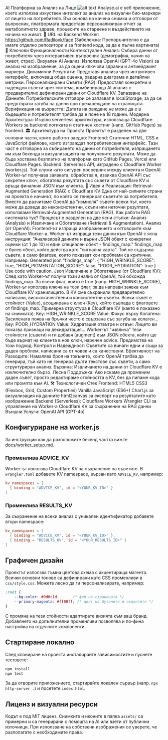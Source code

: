 AI Платформа за Анализ на Лице
![alt text](https://img.shields.io/badge/License-MIT-yellow.svg)
Analyse.ai е уеб приложение, което използва изкуствен интелект за анализ на визуални био-маркери от лицето на потребителя. Въз основа на качена снимка и отговори от въпросник, платформата предоставя персонализиран отчет за метаболитното здраве, процесите на стареене и въздействието на начина на живот.
🔗 URL на Backend Worker: https://github.com/Radilovk/face
(Забележка: Препоръчително е да имате отделно репозитори и за frontend кода, за да е пълна картината)
🚀 Ключови Функционалности
Контекстуален Анализ: Събира данни от потребителя чрез интерактивен въпросник (демография, начин на живот, стрес).
Визуален AI Анализ: Използва OpenAI (GPT-4o Vision) за анализ на изображение, за да оцени ключови здравни и антиейджинг маркери.
Динамични Резултати: Представя анализа чрез интуитивен интерфейс, включващ обща оценка, радарна диаграма и детайлни метрики.
Персонализирани Съвети (RAG): Предоставя конкретни и надеждни съвети чрез система, комбинираща AI анализ с предварително дефинирани данни от Cloudflare KV.
Запазване на Данните: Потребителските отговори се запазват в localStorage, за да се предотврати загуба на данни при презареждане на страницата.
Верификация на възрастта: Датата на раждане не може да е в бъдещето и потребителят трябва да е поне на 18 години.
Модерна Архитектура: Изцяло serverless архитектура, използваща Cloudflare Workers за backend логиката и статичен хостинг (напр. GitHub Pages) за frontend.
🏛️ Архитектура на Проекта
Проектът е разделен на две основни части, които работят заедно:
Frontend: Статични HTML, CSS и JavaScript файлове, които изграждат потребителския интерфейс. Тази част е отговорна за събирането на данни от потребителя, изпращането им към бекенда и визуализацията на получените резултати. Може да бъде хоствана безплатно на платформи като GitHub Pages, Vercel или Cloudflare Pages.
Backend: Serverless API, изградено с Cloudflare Worker (worker.js). Той служи като сигурен посредник между клиента и OpenAI. Worker-ът получава заявката, обработва я, извиква OpenAI API със секретен ключ, обогатява резултата със съвети от Cloudflare KV и връща финалния JSON към клиента.
🧠 Идея и Реализация: Retrieval-Augmented Generation (RAG) с Cloudflare KV
Една от най-силните страни на проекта е начинът, по който се генерират съветите за потребителя. Вместо да разчитаме OpenAI да "измисля" съвети всеки път, което може да доведе до неконсистентни, скъпи или неточни резултати, използваме Retrieval-Augmented Generation (RAG).
Как работи RAG системата тук?
Процесът е разделен на две ясни стъпки: Анализ (Analysis) и Извличане и Обогатяване (Retrieval & Augmentation).
Анализ (от OpenAI):
Frontend-ът изпраща изображението и отговорите към Cloudflare Worker-а.
Worker-ът изпраща тези данни към OpenAI с ясна инструкция: "Анализирай данните и върни JSON обект с конкретни оценки (от 1 до 10) и един специален обект - findings_map."
findings_map е булев обект, който действа като "сигнална карта". Той не съдържа съвети, а само флагове, които показват кои проблеми са критични. Например:
Generated json
"findings_map": {
  "HIGH_WRINKLE_SCORE": true,
  "HIGH_PIGMENTATION_SCORE": false,
  "POOR_HYDRATION": true
}
Use code with caution.
Json
Извличане и Обогатяване (от Cloudflare KV):
След като Worker-ът получи този анализ от OpenAI, той обхожда findings_map.
За всеки флаг, който е true (напр. HIGH_WRINKLE_SCORE), Worker-ът използва ключа на този флаг, за да направи заявка към Cloudflare KV хранилището.
В KV сме съхранили предварително написани, висококачествени и консистентни съвети. Всеки съвет е стойност (Value), асоциирана с ключ (Key), който съвпада с флаговете от findings_map.
Примерна структура в Cloudflare KV (както е показано на снимката):
Key: HIGH_WRINKLE_SCORE
Value: Фокус върху Колагена: Засилената поява на бръчки често е свързана със загуба на колаген...
Key: POOR_HYDRATION
Value: Хидратация отвътре и отвън: Лицето ви показва признаци на дехидратация...
Worker-ът "извлича" тези стойности (съвети) и ги добавя (augment) към JSON обекта, който ще бъде върнат на клиента в нов ключ, наречен advice.
Предимства на този подход:
Контрол и Надеждност: Съветите са винаги едни и същи за даден проблем, написани са от човек и са качествени.
Ефективност на Разходите: Намалява броя на токъните, които OpenAI трябва да генерира, тъй като не генерира дълги текстове със съвети, а само структуриран анализ.
Бързина: Извличането на данни от Cloudflare KV е изключително бързо.
Лесна Поддръжка: Ако искаме да променим даден съвет, просто редактираме стойността в KV, без да пипаме кода или промпта към AI.
🛠️ Технологичен Стек
Frontend:
HTML5
CSS3 (Flexbox, Grid, Custom Properties)
Vanilla JavaScript (ES6+)
Chart.js за визуализация на данните
html2canvas за експорт на резултатите като изображение
Backend (Serverless):
Cloudflare Workers
Wrangler CLI за управление на Worker-а
Cloudflare KV за съхранение на RAG данни
Външни Услуги:
OpenAI API (GPT-4o)

## Конфигуриране на worker.js
За инструкции как да разположите бекенд частта вижте [docs/worker_setup.md](docs/worker_setup.md).

### Променлива ADVICE_KV
Worker-ът използва Cloudflare KV за съхранение на съветите. В `wrangler.toml` добавете KV namespace, вързан като `ADVICE_KV`, например:

```toml
kv_namespaces = [
  { binding = "ADVICE_KV", id = "<YOUR_KV_ID>" }
]
```

### Променлива RESULTS_KV
За съхранение на всеки анализ с уникален идентификатор добавете втори namespace:

```toml
kv_namespaces = [
  { binding = "ADVICE_KV", id = "<YOUR_KV_ID>" },
  { binding = "RESULTS_KV", id = "<YOUR_RESULTS_ID>" }
]
```
## Графичен дизайн
Проектът използва тъмна цветова схема с акцентираща магента. Всички основни тонове са дефинирани като CSS променливи в `css/style.css`. Можете лесно да ги персонализирате, например:
```css
:root {
    --bg-color: #0d0c1d;      /* фон на страницата */
    --primary-magenta: #ff00ff; /* цвят на бутоните и акцентите */
}
```
С промяна на тези стойности адаптирате визията към ваш бранд. Добавянето на допълнителни променливи позволява и по-фина настройка на отделните компоненти.

## Стартиране локално
След клониране на проекта инсталирайте зависимостите и пуснете тестовете:
```bash
npm install
npm test
```
За да отворите приложението, стартирайте локален сървър (напр. `npx http-server .`) и посетете `index.html`.

## Лиценз и визуални ресурси
Кодът е под MIT лиценз. Снимките и иконите в папка `assets/` са примерни и са генерирани с помощта на AI или взети от публични източници. При използване на собствени изображения се уверете, че разполагате с необходимите права.
